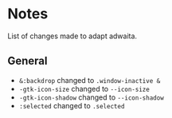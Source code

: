 
# Notes

List of changes made to adapt adwaita.

## General

 - `&:backdrop` changed to `.window-inactive &`
 - `-gtk-icon-size` changed to `--icon-size`
 - `-gtk-icon-shadow` changed to `--icon-shadow`
 - `:selected` changed to `.selected`
